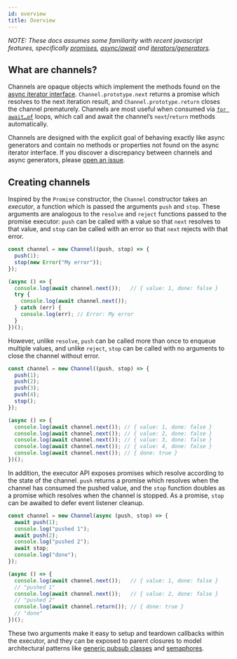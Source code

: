 ```yaml
---
id: overview
title: Overview
---
```


*NOTE: These docs assumes some familiarity with recent javascript features, specifically [promises](https://developer.mozilla.org/en-US/docs/Learn/JavaScript/Asynchronous/Promises), [async/await](https://developer.mozilla.org/en-US/docs/Learn/JavaScript/Asynchronous/Async_await) and [iterators/generators](https://developer.mozilla.org/en-US/docs/Web/JavaScript/Guide/Iterators_and_Generators).*

## What are channels?

Channels are opaque objects which implement the methods found on the [async iterator interface](https://github.com/Microsoft/TypeScript/blob/master/lib/lib.es2018.asynciterable.d.ts). `Channel.prototype.next` returns a promise which resolves to the next iteration result, and `Channel.prototype.return` closes the channel prematurely. Channels are most useful when consumed via [`for await…of`](https://developer.mozilla.org/en-US/docs/Web/JavaScript/Reference/Statements/for-await...of) loops, which call and await the channel’s `next`/`return` methods automatically.

Channels are designed with the explicit goal of behaving exactly like async generators and contain no methods or properties not found on the async iterator interface. If you discover a discrepancy between channels and async generators, please [open an issue](https://github.com/channeljs/channel/issues/new).

## Creating channels

Inspired by the `Promise` constructor, the `Channel` constructor takes an *executor*, a function which is passed the arguments `push` and `stop`. These arguments are analogous to the `resolve` and `reject` functions passed to the promise executor: `push` can be called with a value so that `next` resolves to that value, and `stop` can be called with an error so that `next` rejects with that error.

```js
const channel = new Channel((push, stop) => {
  push(1);
  stop(new Error("My error"));
});

(async () => {
  console.log(await channel.next());   // { value: 1, done: false }
  try {
    console.log(await channel.next());
  } catch (err) {
    console.log(err); // Error: My error
  }
})();
```

However, unlike `resolve`, `push` can be called more than once to enqueue multiple values, and unlike `reject`, `stop` can be called with no arguments to close the channel without error.

```js
const channel = new Channel((push, stop) => {
  push(1);
  push(2);
  push(3);
  push(4);
  stop();
});

(async () => {
  console.log(await channel.next()); // { value: 1, done: false }
  console.log(await channel.next()); // { value: 2, done: false }
  console.log(await channel.next()); // { value: 3, done: false }
  console.log(await channel.next()); // { value: 4, done: false }
  console.log(await channel.next()); // { done: true }
})();
```

In addition, the executor API exposes promises which resolve according to the state of the channel. `push` returns a promise which resolves when the channel has consumed the pushed value, and the `stop` function doubles as a promise which resolves when the channel is stopped. As a promise, `stop` can be awaited to defer event listener cleanup.

```js
const channel = new Channel(async (push, stop) => {
  await push(1);
  console.log("pushed 1");
  await push(2);
  console.log("pushed 2");
  await stop;
  console.log("done");
});

(async () => {
  console.log(await channel.next());   // { value: 1, done: false }
  // "pushed 1"
  console.log(await channel.next());   // { value: 2, done: false }
  // "pushed 2"
  console.log(await channel.return()); // { done: true }
  // "done"
})();
```

These two arguments make it easy to setup and teardown callbacks within the executor, and they can be exposed to parent closures to model architectural patterns like [generic pubsub classes](https://github.com/channeljs/channel/blob/master/packages/pubsub/src/index.ts) and [semaphores](https://github.com/channeljs/channel/blob/master/packages/limiters/src/index.ts).
